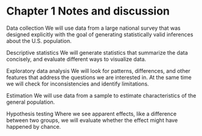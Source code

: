 # Chapter 1 Notes and discussion

Data collection
We will use data from a large national survey that was designed explicitly with the
goal of generating statistically valid inferences about the U.S. population.

Descriptive statistics
We will generate statistics that summarize the data concisely, and evaluate different
ways to visualize data.

Exploratory data analysis
We will look for patterns, differences, and other features that address the questions
we are interested in. At the same time we will check for inconsistencies and identify
limitations.

Estimation
We will use data from a sample to estimate characteristics of the general population.

Hypothesis testing
Where we see apparent effects, like a difference between two groups, we will evaluate
whether the effect might have happened by chance.

